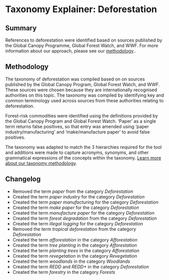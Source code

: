 # Taxonomy Explainer: Deforestation

## Summary

References to deforestation were identified based on sources published by the Global Canopy Programme, Global Forest Watch, and WWF. For more information about our approach, please see our [methodology](../README.md)..

## Methodology

The taxonomy of deforestation was compiled based on on sources published by the Global Canopy Program, Global Forest Watch, and WWF. These sources were chosen because they are internationally recognised authorities on this topic. The taxonomy was compiled by identifying key and common terminology used across sources from these authorities relating to deforestation.

Forest-risk commodities were identified using the definitions provided by the Global Canopy Program and Global Forest Watch. ‘Paper’ as a single term returns false positives, so that entry was amended using ‘paper industry/manufacturing’ and ‘make/manufacture paper’ to avoid false positives.

The taxonomy was adapted to match the 3 hierarchies required for the tool and additions were made to capture acronyms, synonyms, and other grammatical expressions of the concepts within the taxonomy. [Learn more about our taxonomy methodology](../README.md).

## Changelog

- Removed the term *paper* from the category *Deforestation*
- Created the term *paper industry* for the category *Deforestation*
- Created the term *paper manufacturing* for the category *Deforestation*
- Created the term *make paper* for the category *Deforestation*
- Created the term *manufacture paper* for the category *Deforestation*
- Created the term *forest* *degradation* from the category *Deforestation*
- Created the term *illegal logging* for the category *Deforestation*
- Removed the term *tropical deforestation* from the category *Deforestation*
- Created the term *afforestation* in the category *Afforestation*
- Created the term *tree planting* in the category *Afforestation*
- Created the term *planting trees* in the category *Afforestation*
- Created the term *revegetation* in the category *Revegetation*
- Created the term *woodlands* in the category *Woodlands*
- Created the term *REDD* and *REDD+* in the category *Deforestation*
- Created the term *forestry* in the category *Forests*